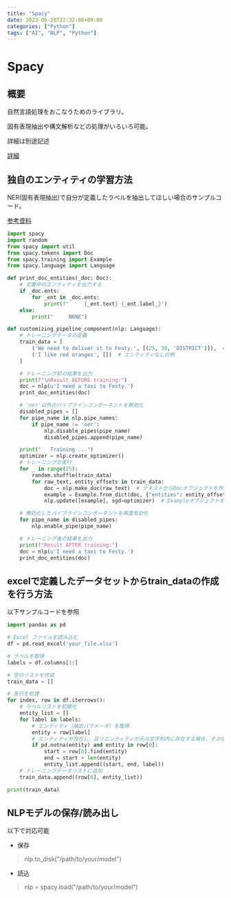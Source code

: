 ```yaml
---
title: "Spacy"
date: 2023-06-28T22:32:08+09:00
categories: ["Python"]
tags: ["AI", "NLP", "Python"]
---
```

# Spacy

## 概要

自然言語処理をおこなうためのライブラリ。

固有表現抽出や構文解析などの処理がいろいろ可能。

詳細は別途記述

[詳細](https://spacy.io/)

## 独自のエンティティの学習方法

NER(固有表現抽出)で自分が定義したラベルを抽出してほしい場合のサンプルコード。

[参考資料](https://stackoverflow.com/questions/69181078/spacy-how-do-you-add-custom-ner-labels-to-a-pre-trained-model)

``` python
import spacy
import random
from spacy import util
from spacy.tokens import Doc
from spacy.training import Example
from spacy.language import Language

def print_doc_entities(_doc: Doc):
    # 文書中のエンティティを出力する
    if _doc.ents:
        for _ent in _doc.ents:
            print(f"     {_ent.text} {_ent.label_}")
    else:
        print("     NONE")

def customizing_pipeline_component(nlp: Language):
    # トレーニングデータの定義
    train_data = [
        ('We need to deliver it to Festy.', [(25, 30, 'DISTRICT')]),  # 'Festy'を地区名としてラベル付け
        ('I like red oranges', [])  # エンティティなしの例
    ]

    # トレーニング前の結果を出力
    print(f"\nResult BEFORE training:")
    doc = nlp(u'I need a taxi to Festy.')
    print_doc_entities(doc)

    # 'ner'以外のパイプラインコンポーネントを無効化
    disabled_pipes = []
    for pipe_name in nlp.pipe_names:
        if pipe_name != 'ner':
            nlp.disable_pipes(pipe_name)
            disabled_pipes.append(pipe_name)

    print("   Training ...")
    optimizer = nlp.create_optimizer()
    # トレーニングの実行
    for _ in range(25):
        random.shuffle(train_data)
        for raw_text, entity_offsets in train_data:
            doc = nlp.make_doc(raw_text)  # テキストからDocオブジェクトを作成
            example = Example.from_dict(doc, {"entities": entity_offsets})  # Docオブジェクトとエンティティの情報からExampleオブジェクトを作成
            nlp.update([example], sgd=optimizer)  # Exampleオブジェクトを使ってモデルを更新

    # 無効化したパイプラインコンポーネントを再度有効化
    for pipe_name in disabled_pipes:
        nlp.enable_pipe(pipe_name)

    # トレーニング後の結果を出力
    print(f"Result AFTER training:")
    doc = nlp(u'I need a taxi to Festy.')
    print_doc_entities(doc)

```

## excelで定義したデータセットからtrain_dataの作成を行う方法

以下サンプルコードを参照

``` python
import pandas as pd

# Excel ファイルを読み込む
df = pd.read_excel('your_file.xlsx')

# ラベルを取得
labels = df.columns[1:]

# 空のリストを作成
train_data = []

# 各行を処理
for index, row in df.iterrows():
    # ラベルリストを初期化
    entity_list = []
    for label in labels:
        # エンティティ（抽出パラメータ）を取得
        entity = row[label]
        # エンティティが存在し、且つエンティティが元の文字列内に存在する場合、その位置を取得
        if pd.notna(entity) and entity in row[0]:
            start = row[0].find(entity)
            end = start + len(entity)
            entity_list.append((start, end, label))
    # トレーニングデータリストに追加
    train_data.append((row[0], entity_list))

print(train_data)
```

## NLPモデルの保存/読み出し

以下で対応可能
- 保存
> nlp.to_disk("/path/to/your/model")
- 読込
> nlp = spacy.load("/path/to/your/model")
